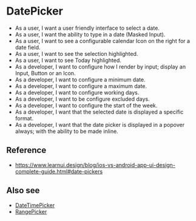 # DatePicker
- As a user, I want a user friendly interface to select a date.
- As a user, I want the ability to type in a date (Masked Input).
- As a user, I want to see a configurable calendar Icon on the right for a date field.
- As a user, I want to see the selection highlighted.
- As a user, I want to see Today highlighted.
- As a developer, I want to configure how I render by input; display an Input, Button or an Icon.
- As a developer, I want to configure a minimum date.
- As a developer, I want to configure a maximum date.
- As a developer, I want to configure working days.
- As a developer, I want to be configure excluded days.
- As a developer, I want to configure the start of the week.
- As a developer, I want that the selected date is displayed a specific format.
- As a developer, I want that the date picker is displayed in a popover always; with the ability to be made inline.

## Reference
- https://www.learnui.design/blog/ios-vs-android-app-ui-design-complete-guide.html#date-pickers

## Also see
- [DateTimePicker](./DateTimePicker.md)
- [RangePicker](./RangePicker.md)